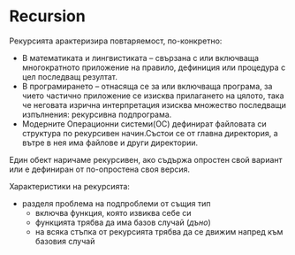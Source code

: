 # Recursion

Рекурсията арактеризира повтаряемост, по-конкретно:

- В математиката и лингвистиката – свързана с или включваща многократното приложение на правило, дефиниция или процедура с цел последващ резултат.
- В програмирането – отнасяща се за или включваща програма, за чието частично приложение се изисква прилагането на цялото, така че неговата изрична интерпретация изисква множество последващи изпълнения: рекурсивна подпрограма.
- Модерните Операционни системи(ОС) дефинират файловата си структура по рекурсивен начин.Състои се от главна директория, а вътре в нея има файлове и други директории.

Един обект наричаме рекурсивен, ако съдържа опростен свой вариант или е дефиниран от по-опростена своя версия. 

Характеристики на рекурсията:
- разделя проблема на подпроблеми от същия тип
  - включва функция, която извиква себе си
  - функцията трябва да има базов случай (*дъно*)
  - на всяка стъпка от рекурсията трябва да се движим напред към базовия случай
